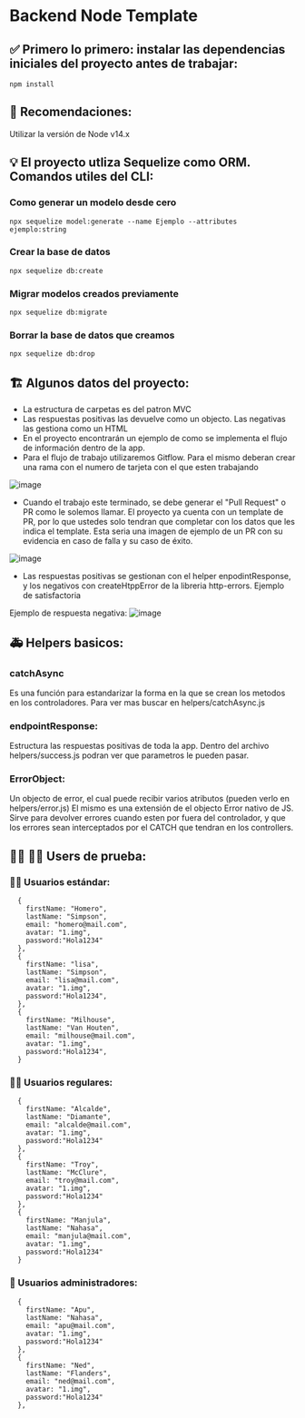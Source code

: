 # Backend Node Template

## ✅ Primero lo primero: instalar las dependencias iniciales del proyecto antes de trabajar:

```
npm install
```

## 🚩 Recomendaciones:

Utilizar la versión de Node v14.x

## 💡 El proyecto utliza Sequelize como ORM. Comandos utiles del CLI:

### Como generar un modelo desde cero

```
npx sequelize model:generate --name Ejemplo --attributes ejemplo:string
```

### Crear la base de datos

```
npx sequelize db:create
```

### Migrar modelos creados previamente

```
npx sequelize db:migrate
```

### Borrar la base de datos que creamos

```
npx sequelize db:drop
```

## 🏗 Algunos datos del proyecto:

- La estructura de carpetas es del patron MVC
- Las respuestas positivas las devuelve como un objecto. Las negativas las gestiona como un HTML
- En el proyecto encontrarán un ejemplo de como se implementa el flujo de información dentro de la app.
- Para el flujo de trabajo utilizaremos Gitflow. Para el mismo deberan crear una rama con el numero de tarjeta con el que esten trabajando

![image](https://user-images.githubusercontent.com/79473217/193649836-2720c8f4-a038-4014-b9a5-c515a9aee273.png)

- Cuando el trabajo este terminado, se debe generar el "Pull Request" o PR como le solemos llamar. El proyecto ya cuenta con un template de PR, por lo que ustedes solo tendran que completar con los datos que les indica el template. Esta seria una imagen de ejemplo de un PR con su evidencia en caso de falla y su caso de éxito.

![image](https://user-images.githubusercontent.com/79473217/193650283-f9d52ece-3548-4a27-8cbf-63fc9fcf72e2.png)

- Las respuestas positivas se gestionan con el helper enpodintResponse, y los negativos con createHtppError de la libreria http-errors.
  Ejemplo de satisfactoria

Ejemplo de respuesta negativa:
![image](https://user-images.githubusercontent.com/79473217/193651690-f0081ce6-9d2e-43ca-9986-bec8a9082d7f.png)

## 🚑 Helpers basicos:

### catchAsync

Es una función para estandarizar la forma en la que se crean los metodos en los controladores. Para ver mas buscar en helpers/catchAsync.js

### endpointResponse:

Estructura las respuestas positivas de toda la app. Dentro del archivo helpers/success.js podran ver que parametros le pueden pasar.

### ErrorObject:

Un objecto de error, el cual puede recibir varios atributos (pueden verlo en helpers/error.js)
El mismo es una extensión de el objecto Error nativo de JS. Sirve para devolver errores cuando esten por fuera del controlador, y que los errores sean interceptados por el CATCH que tendran en los controllers.

## :superhero_woman: :superhero_man: Users de prueba:

### :elf_woman: Usuarios estándar:

      {
        firstName: "Homero",
        lastName: "Simpson",
        email: "homero@mail.com",
        avatar: "1.img",
        password:"Hola1234"
      },
      {
        firstName: "lisa",
        lastName: "Simpson",
        email: "lisa@mail.com",
        avatar: "1.img",
        password:"Hola1234",
      },
      {
        firstName: "Milhouse",
        lastName: "Van Houten",
        email: "milhouse@mail.com",
        avatar: "1.img",
        password:"Hola1234",
      }

### :mage_woman: Usuarios regulares:

      {
        firstName: "Alcalde",
        lastName: "Diamante",
        email: "alcalde@mail.com",
        avatar: "1.img",
        password:"Hola1234"
      },
      {
        firstName: "Troy",
        lastName: "McClure",
        email: "troy@mail.com",
        avatar: "1.img",
        password:"Hola1234"
      },
      {
        firstName: "Manjula",
        lastName: "Nahasa",
        email: "manjula@mail.com",
        avatar: "1.img",
        password:"Hola1234"
      }

### :ninja: Usuarios administradores:

      {
        firstName: "Apu",
        lastName: "Nahasa",
        email: "apu@mail.com",
        avatar: "1.img",
        password:"Hola1234"
      },
      {
        firstName: "Ned",
        lastName: "Flanders",
        email: "ned@mail.com",
        avatar: "1.img",
        password:"Hola1234"
      },
